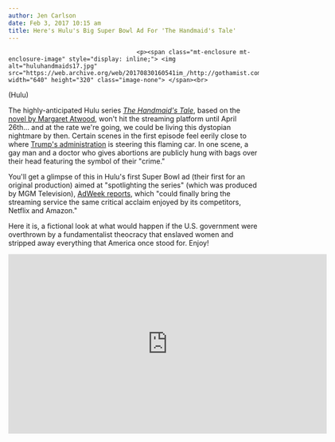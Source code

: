 ```yaml
---
author: Jen Carlson
date: Feb 3, 2017 10:15 am
title: Here's Hulu's Big Super Bowl Ad For 'The Handmaid's Tale'
---
```


	
										<p><span class="mt-enclosure mt-enclosure-image" style="display: inline;"> <img alt="huluhandmaids17.jpg" src="https://web.archive.org/web/20170830160541im_/http://gothamist.com/attachments/arts_jen/huluhandmaids17.jpg" width="640" height="320" class="image-none"> </span><br>
<span class="photo_caption">(Hulu)</span></p>

<p>The highly-anticipated Hulu series <a href="https://web.archive.org/web/20170830160541/http://gothamist.com/2016/12/16/the_handmaids_tale.php"><em>The Handmaid&apos;s Tale</em></a>, based on the <a href="https://web.archive.org/web/20170830160541/https://www.amazon.com/Handmaids-Tale-Margaret-Atwood/dp/038549081X/">novel by Margaret Atwood</a>, won&apos;t hit the streaming platform until April 26th... and at the rate we&apos;re going, we could be living this dystopian nightmare by then. Certain scenes in the first episode feel eerily close to where <a href="https://web.archive.org/web/20170830160541/http://gothamist.com/tags/donaldtrump">Trump&apos;s administration</a> is steering this flaming car. In one scene, a gay man and a doctor who gives abortions are publicly hung with bags over their head featuring the symbol of their &quot;crime.&quot; </p>

<p>You&apos;ll get a glimpse of this in Hulu&apos;s first Super Bowl ad (their first for an original production) aimed at &quot;spotlighting the series&quot; (which was produced by MGM Television), <a href="https://web.archive.org/web/20170830160541/http://www.adweek.com/tv-video/elisabeth-moss-endures-a-dystopian-nightmare-in-hulus-first-super-bowl-ad-for-an-original-series/">AdWeek reports</a>, which &quot;could finally bring the streaming service the same critical acclaim enjoyed by its competitors, Netflix and Amazon.&quot;</p>

<p>Here it is, a fictional look at what would happen if the U.S. government were overthrown by a fundamentalist theocracy that enslaved women and stripped away everything that America once stood for. Enjoy!</p>

<p><iframe width="640" height="360" src="https://web.archive.org/web/20170830160541if_/https://www.youtube.com/embed/jMrDTDEmS4c" frameborder="0" allowfullscreen></iframe></p>					
										
									
				
